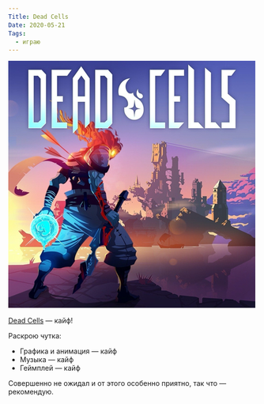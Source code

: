 ```yaml
---
Title: Dead Cells
Date: 2020-05-21
Tags:
  - играю
---
```


![Dead Cells](images/dead-cells.jpg)

[Dead Cells](https://dead-cells.com/) — кайф!

Раскрою чутка:

* Графика и анимация — кайф
* Музыка — кайф
* Геймплей — кайф

Совершенно не ожидал и от этого особенно приятно, так что — рекомендую.
